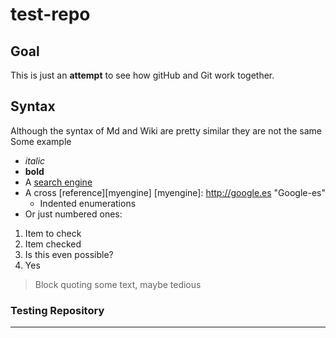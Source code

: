 # test-repo
## Goal
This is just an **attempt** to see how gitHub and Git work together.
## Syntax
Although the syntax of Md and Wiki are pretty similar they are not the same
Some example
* *italic*
* **bold**
* A [search engine](http://google.com "Google")
* A cross [reference][myengine]
[myengine]: http://google.es "Google-es"
  * Indented enumerations
* Or just numbered ones:
1. Item to check
2. Item checked 
  1. Is this even possible?
  2. Yes
> Block quoting
> some text, maybe tedious

### Testing Repository
- - - 

